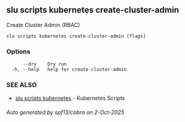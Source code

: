 ## slu scripts kubernetes create-cluster-admin

Create Cluster Admin (RBAC)

```
slu scripts kubernetes create-cluster-admin [flags]
```

### Options

```
      --dry    Dry run
  -h, --help   help for create-cluster-admin
```

### SEE ALSO

* [slu scripts kubernetes](slu_scripts_kubernetes.md)	 - Kubernetes Scripts

###### Auto generated by spf13/cobra on 2-Oct-2025
